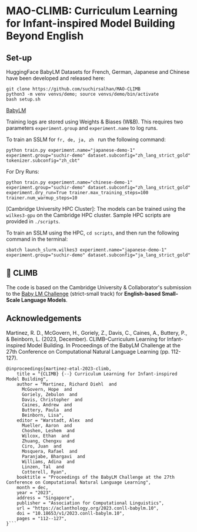 # MAO-CLIMB: Curriculum Learning for Infant-inspired Model Building Beyond English

## Set-up 
HuggingFace BabyLM Datasets for French, German, Japanese and Chinese have been developed and released here:

```
git clone https://github.com/suchirsalhan/MAO-CLIMB
python3 -m venv venvs/demo; source venvs/demo/bin/activate
bash setup.sh
```

[BabyLM](https://huggingface.co/datasets/cambridge-climb/BabyLM)

Training logs are stored using Weights & Biases (W&B). This requires two parameters `experiment.group` and `experiment.name` to log runs. 

To train an SSLM for  `fr, de, ja, zh ` run the following command: 
```
python train.py experiment.name="japanese-demo-1" experiment.group="suchir-demo" dataset.subconfig="zh_lang_strict_gold" tokenizer.subconfig="zh_cbt"
```


For Dry Runs: 

```
python train.py experiment.name="chinese-demo-1" experiment.group="suchir-demo" dataset.subconfig="zh_lang_strict_gold" experiment.dry_run=True trainer.max_training_steps=100 trainer.num_warmup_steps=10

```

[Cambridge University HPC Cluster]: The models can be trained using the `wilkes3-gpu` on the Cambridge HPC cluster. Sample HPC scripts are provided in `./scripts`. 


To train an SSLM using the HPC, `cd scripts`, and then run the following command in the terminal: 
```
sbatch launch_slurm.wilkes3 experiment.name="japanese-demo-1" experiment.group="suchir-demo" dataset.subconfig="ja_lang_strict_gold"
```

## 🧗 CLIMB 
The code is based on the Cambridge University & Collaborator's submission to the [Baby LM Challenge](https://babylm.github.io/) (strict-small track) for **English-based Small-Scale Language Models**. 

## Acknowledgements

Martinez, R. D., McGovern, H., Goriely, Z., Davis, C., Caines, A., Buttery, P., & Beinborn, L. (2023, December). CLIMB–Curriculum Learning for Infant-inspired Model Building. In Proceedings of the BabyLM Challenge at the 27th Conference on Computational Natural Language Learning (pp. 112-127).


```
@inproceedings{martinez-etal-2023-climb,
    title = "{CLIMB} {--} Curriculum Learning for Infant-inspired Model Building",
    author = "Martinez, Richard Diehl  and
      McGovern, Hope  and
      Goriely, Zebulon  and
      Davis, Christopher  and
      Caines, Andrew  and
      Buttery, Paula  and
      Beinborn, Lisa",
    editor = "Warstadt, Alex  and
      Mueller, Aaron  and
      Choshen, Leshem  and
      Wilcox, Ethan  and
      Zhuang, Chengxu  and
      Ciro, Juan  and
      Mosquera, Rafael  and
      Paranjabe, Bhargavi  and
      Williams, Adina  and
      Linzen, Tal  and
      Cotterell, Ryan",
    booktitle = "Proceedings of the BabyLM Challenge at the 27th Conference on Computational Natural Language Learning",
    month = dec,
    year = "2023",
    address = "Singapore",
    publisher = "Association for Computational Linguistics",
    url = "https://aclanthology.org/2023.conll-babylm.10",
    doi = "10.18653/v1/2023.conll-babylm.10",
    pages = "112--127",
}```
